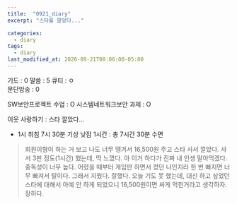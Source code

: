 ```yaml
---
title:  "0921_diary"
excerpt: "스타를 깔았다..."

categories:
  - diary
tags:
  - diary
last_modified_at: 2020-09-21T08:06:00-05:00
---
```


기도 : 0
말씀 : 5
큐티 : ㅇ  
문단암송 : 0

SW보안프로젝트 수업 : O
시스템네트워크보안 과제 : O


이웃 사랑하기 : 스타 깔았다...

-  1시 취침 7시 30분 기상 낮잠 1시간 : 총 7시간 30분 수면

> 희원이형이 하는 거 보고 나도 너무 땡겨서 16,500원 주고 스타 사서 깔았다. 사서 3판 정도(1시간) 했는데, 딱 느꼈다. 아 이거 하다가 진짜 내 인생 말아먹겠다. 중독성이 너무 높다. 어렸을 때부터 게임만 하면서 컸던 나인지라 한 번 빠지면 너무 빠져서 탈이다. 그래서 지웠다. 잘했다. 오늘 기도 못 했는데, 대신 하고 싶었던 스타에 대해서 아예 안 하게 되었으니 16,500원이면 싸게 먹힌거라고 생각하자. 장하다.